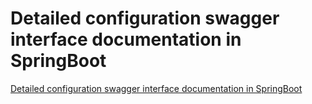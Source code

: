 # Detailed configuration swagger interface documentation in SpringBoot
[Detailed configuration swagger interface documentation in SpringBoot](https://aiwithcloud.com/2022/09/15/detailed_configuration_swagger_interface_documentation_in_springboot/)